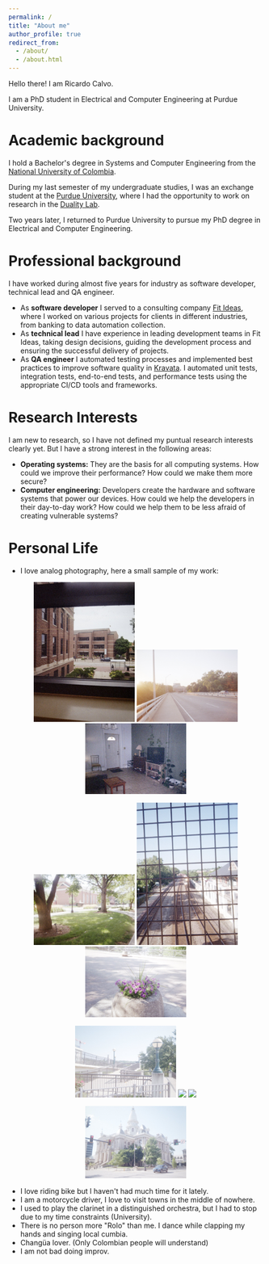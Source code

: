 ```yaml
---
permalink: /
title: "About me"
author_profile: true
redirect_from: 
  - /about/
  - /about.html
---
```


Hello there! I am Ricardo Calvo.

I am a PhD student in Electrical and Computer Engineering at Purdue University.

# Academic background
I hold a Bachelor's degree in Systems and Computer Engineering from the [National University of Colombia](https://unal.edu.co/).

During my last semester of my undergraduate studies, I was an exchange student at the [Purdue University](https://engineering.purdue.edu), where I had the opportunity to work on research in the [Duality Lab](https://davisjam.github.io/research/).

Two years later, I returned to Purdue University to pursue my PhD degree in Electrical and Computer Engineering.

# Professional background

I have worked during almost five years for industry as software developer, technical lead and QA engineer.

* As **software developer** I served to a consulting company [Fit Ideas](https://www.fitideas.ai/), where I worked on various projects for clients in different industries, from banking to data automation collection.
* As **technical lead** I have experience in leading development teams in Fit Ideas, taking design decisions, guiding the development process and ensuring the successful delivery of projects.
* As **QA engineer** I automated testing processes and implemented best practices to improve software quality in [Kravata](https://www.kravata.co/). I automated unit tests, integration tests, end-to-end tests, and performance tests using the appropriate CI/CD tools and frameworks.

# Research Interests
I am new to research, so I have not defined my puntual research interests clearly yet. But I have a strong interest in the following areas:
* **Operating systems:** They are the basis for all computing systems. How could we improve their performance? How could we make them more secure?
* **Computer engineering:** Developers create the hardware and software systems that power our devices. How could we help the developers in their day-to-day work? How could we help them to be less afraid of creating vulnerable systems?

# Personal Life
* I love analog photography, here a small sample of my work: 

<div align="center">
<p float="left">
  <img src="/images/camera/1.jpg" width="200"/>
  <img src="/images/camera/2.jpg" width="200"/>
  <img src="/images/camera/3.jpg" width="200"/>
</p>

<p float="left">
  <img src="/images/camera/4.jpg" width="200"/>
  <img src="/images/camera/5.jpg" width="200"/>
  <img src="/images/camera/6.jpg" width="200"/>
</p>

<p float="left">
  <img src="/images/camera/7.jpg" width="200"/>
  <img src="/images/camera/8.jpg" width="200"/>
  <img src="/images/camera/9.jpg" width="200"/>
</p>

<p float="left">
  <img src="/images/camera/10.jpg" width="200"/>
</p>
</div>

* I love riding bike but I haven't had much time for it lately.
* I am a motorcycle driver, I love to visit towns in the middle of nowhere.
* I used to play the clarinet in a distinguished orchestra, but I had to stop due to my time constraints (University).
* There is no person more "Rolo" than me. I dance while clapping my hands and singing local cumbia.
* Changüa lover. (Only Colombian people will understand)
* I am not bad doing improv.

